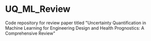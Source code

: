 # UQ_ML_Review
Code repository for review paper titled "Uncertainty Quantification in Machine Learning for Engineering Design and Health Prognostics: A Comprehensive Review"

